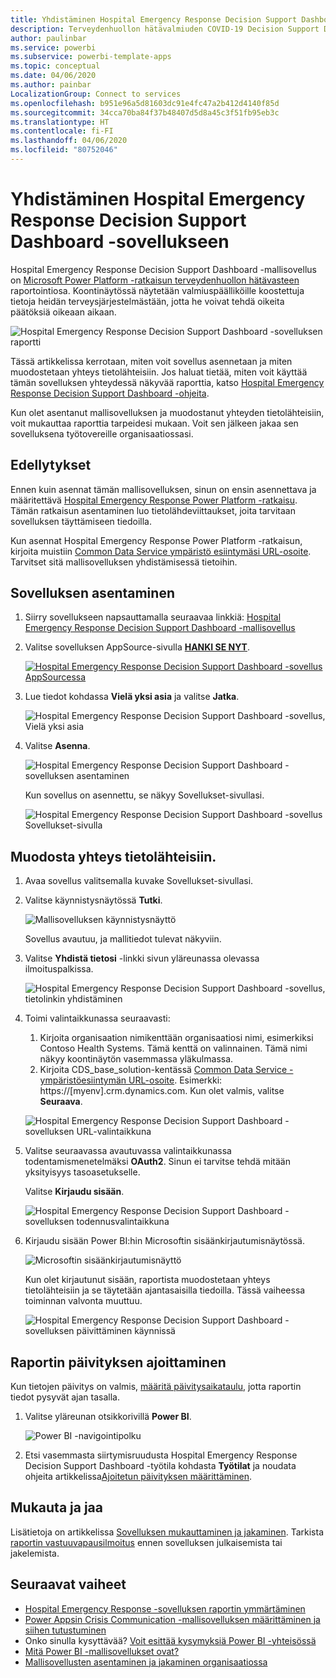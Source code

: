 ```yaml
---
title: Yhdistäminen Hospital Emergency Response Decision Support Dashboard -sovellukseen
description: Terveydenhuollon hätävalmiuden COVID-19 Decision Support Dashboard -mallisovelluksen hankkiminen
author: paulinbar
ms.service: powerbi
ms.subservice: powerbi-template-apps
ms.topic: conceptual
ms.date: 04/06/2020
ms.author: painbar
LocalizationGroup: Connect to services
ms.openlocfilehash: b951e96a5d81603dc91e4fc47a2b412d4140f85d
ms.sourcegitcommit: 34cca70ba84f37b48407d5d8a45c3f51fb95eb3c
ms.translationtype: HT
ms.contentlocale: fi-FI
ms.lasthandoff: 04/06/2020
ms.locfileid: "80752046"
---
```

# <a name="connect-to-the-hospital-emergency-response-decision-support-dashboard"></a>Yhdistäminen Hospital Emergency Response Decision Support Dashboard -sovellukseen
Hospital Emergency Response Decision Support Dashboard -mallisovellus on [Microsoft Power Platform -ratkaisun terveydenhuollon hätävasteen ](https://powerapps.microsoft.com/blog/emergency-response-solution-a-microsoft-power-platform-solution-for-healthcare-emergency-response/) raportointiosa. Koontinäytössä näytetään valmiuspäälliköille koostettuja tietoja heidän terveysjärjestelmästään, jotta he voivat tehdä oikeita päätöksiä oikeaan aikaan.

![Hospital Emergency Response Decision Support Dashboard -sovelluksen raportti](media/service-connect-to-health-emergency-response/service-health-emergency-response-app-report.png)

Tässä artikkelissa kerrotaan, miten voit sovellus asennetaan ja miten muodostetaan yhteys tietolähteisiin. Jos haluat tietää, miten voit käyttää tämän sovelluksen yhteydessä näkyvää raporttia, katso [Hospital Emergency Response Decision Support Dashboard -ohjeita](https://docs.microsoft.com/powerapps/sample-apps/emergency-response/deploy-configure#view-the-power-bi-dashboard).

Kun olet asentanut mallisovelluksen ja muodostanut yhteyden tietolähteisiin, voit mukauttaa raporttia tarpeidesi mukaan. Voit sen jälkeen jakaa sen sovelluksena työtovereille organisaatiossasi.

## <a name="prerequisites"></a>Edellytykset

Ennen kuin asennat tämän mallisovelluksen, sinun on ensin asennettava ja määritettävä [Hospital Emergency Response Power Platform -ratkaisu](https://docs.microsoft.com/powerapps/sample-apps/emergency-response/deploy-configure). Tämän ratkaisun asentaminen luo tietolähdeviittaukset, joita tarvitaan sovelluksen täyttämiseen tiedoilla.

Kun asennat Hospital Emergency Response Power Platform -ratkaisun, kirjoita muistiin [Common Data Service ympäristö esiintymäsi URL-osoite](https://docs.microsoft.com/powerapps/sample-apps/emergency-response/deploy-configure#publish-the-power-bi-dashboard). Tarvitset sitä mallisovelluksen yhdistämisessä tietoihin.

## <a name="install-the-app"></a>Sovelluksen asentaminen

1. Siirry sovellukseen napsauttamalla seuraavaa linkkiä: [Hospital Emergency Response Decision Support Dashboard -mallisovellus](https://appsource.microsoft.com/en-us/product/power-bi/pbi-contentpacks.powerapps_healthcare)

1. Valitse sovelluksen AppSource-sivulla [**HANKI SE NYT**](https://appsource.microsoft.com/en-us/product/power-bi/pbi-contentpacks.powerapps_healthcare).

    [![Hospital Emergency Response Decision Support Dashboard -sovellus AppSourcessa](media/service-connect-to-health-emergency-response/service-health-emergency-response-app-appsource-get-it-now.png)](https://appsource.microsoft.com/en-us/product/power-bi/pbi-contentpacks.powerapps_healthcare)

1. Lue tiedot kohdassa **Vielä yksi asia** ja valitse **Jatka**.

    ![Hospital Emergency Response Decision Support Dashboard -sovellus, Vielä yksi asia](media/service-connect-to-health-emergency-response/service-health-emergency-response-1-more-thing.png)

1. Valitse **Asenna**. 

    ![Hospital Emergency Response Decision Support Dashboard -sovelluksen asentaminen](media/service-connect-to-health-emergency-response/service-health-emergency-response-select-install.png)

    Kun sovellus on asennettu, se näkyy Sovellukset-sivullasi.

   ![Hospital Emergency Response Decision Support Dashboard -sovellus Sovellukset-sivulla](media/service-connect-to-health-emergency-response/service-health-emergency-response-app-apps-page-icon.png)

## <a name="connect-to-data-sources"></a>Muodosta yhteys tietolähteisiin.

1. Avaa sovellus valitsemalla kuvake Sovellukset-sivullasi.

1. Valitse käynnistysnäytössä **Tutki**.

   ![Mallisovelluksen käynnistysnäyttö](media/service-connect-to-health-emergency-response/service-health-emergency-response-app-splash-screen.png)

   Sovellus avautuu, ja mallitiedot tulevat näkyviin.

1. Valitse **Yhdistä tietosi** -linkki sivun yläreunassa olevassa ilmoituspalkissa.

   ![Hospital Emergency Response Decision Support Dashboard -sovellus, tietolinkin yhdistäminen](media/service-connect-to-health-emergency-response/service-health-emergency-response-app-connect-data.png)

1. Toimi valintaikkunassa seuraavasti:
   1. Kirjoita organisaation nimikenttään organisaatiosi nimi, esimerkiksi Contoso Health Systems. Tämä kenttä on valinnainen. Tämä nimi näkyy koontinäytön vasemmassa yläkulmassa.
   1. Kirjoita CDS_base_solution-kentässä [Common Data Service -ympäristöesiintymän URL-osoite](https://docs.microsoft.com/powerapps/sample-apps/emergency-response/deploy-configure#publish-the-power-bi-dashboard). Esimerkki: https://[myenv].crm.dynamics.com. Kun olet valmis, valitse **Seuraava**.

   ![Hospital Emergency Response Decision Support Dashboard -sovelluksen URL-valintaikkuna](media/service-connect-to-health-emergency-response/service-health-emergency-response-app-url-dialog.png)

1. Valitse seuraavassa avautuvassa valintaikkunassa todentamismenetelmäksi **OAuth2**. Sinun ei tarvitse tehdä mitään yksityisyys tasoasetukselle.

   Valitse **Kirjaudu sisään**.

   ![Hospital Emergency Response Decision Support Dashboard -sovelluksen todennusvalintaikkuna](media/service-connect-to-health-emergency-response/service-health-emergency-response-app-authentication-dialog.png)

1. Kirjaudu sisään Power BI:hin Microsoftin sisäänkirjautumisnäytössä.

   ![Microsoftin sisäänkirjautumisnäyttö](media/service-connect-to-health-emergency-response/service-health-emergency-response-app-microsoft-login.png)

   Kun olet kirjautunut sisään, raportista muodostetaan yhteys tietolähteisiin ja se täytetään ajantasaisilla tiedoilla. Tässä vaiheessa toiminnan valvonta muuttuu.

   ![Hospital Emergency Response Decision Support Dashboard -sovelluksen päivittäminen käynnissä](media/service-connect-to-health-emergency-response/service-health-emergency-response-app-refresh-monitor.png)

## <a name="schedule-report-refresh"></a>Raportin päivityksen ajoittaminen

Kun tietojen päivitys on valmis, [määritä päivitysaikataulu](../refresh-scheduled-refresh.md), jotta raportin tiedot pysyvät ajan tasalla.

1. Valitse yläreunan otsikkorivillä **Power BI**.

   ![Power BI -navigointipolku](media/service-connect-to-health-emergency-response/service-health-emergency-response-app-powerbi-breadcrumb.png)

1. Etsi vasemmasta siirtymisruudusta Hospital Emergency Response Decision Support Dashboard -työtila kohdasta **Työtilat** ja noudata ohjeita artikkelissa[Ajoitetun päivityksen määrittäminen](../refresh-scheduled-refresh.md).

## <a name="customize-and-share"></a>Mukauta ja jaa

Lisätietoja on artikkelissa [Sovelluksen mukauttaminen ja jakaminen](../service-template-apps-install-distribute.md#customize-and-share-the-app). Tarkista [raportin vastuuvapausilmoitus](../create-reports/sample-covid-19-us.md#disclaimers) ennen sovelluksen julkaisemista tai jakelemista.

## <a name="next-steps"></a>Seuraavat vaiheet
* [Hospital Emergency Response -sovelluksen raportin ymmärtäminen](https://docs.microsoft.com/powerapps/sample-apps/emergency-response/deploy-configure#view-the-power-bi-dashboard)
* [Power Appsin Crisis Communication -mallisovelluksen määrittäminen ja siihen tutustuminen](https://docs.microsoft.com/powerapps/maker/canvas-apps/sample-crisis-communication-app)
* Onko sinulla kysyttävää? [Voit esittää kysymyksiä Power BI -yhteisössä](https://community.powerbi.com/)
* [Mitä Power BI -mallisovellukset ovat?](../service-template-apps-overview.md)
* [Mallisovellusten asentaminen ja jakaminen organisaatiossa](../service-template-apps-install-distribute.md)
